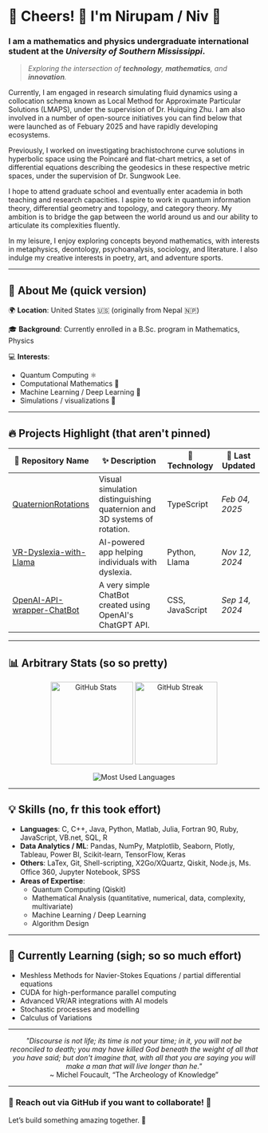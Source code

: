 # 🌟 **Cheers!** 👋 **I'm Nirupam / Niv** 🚀  

### I am a mathematics and physics undergraduate international student at the _University of Southern Mississippi_. 
> _Exploring the intersection of **technology**, **mathematics**, and **innovation**._

Currently, I am engaged in research simulating fluid dynamics using a collocation schema known as Local Method for Approximate Particular Solutions (LMAPS), under the supervision of Dr. Huiquing Zhu. I am also involved in a number of open-source initiatives you can find below that were launched as of Febuary 2025 and have rapidly developing ecosystems. 

Previously, I worked on investigating brachistochrone curve solutions in hyperbolic space using the Poincaré and flat-chart metrics, a set of differential equations describing the geodesics in these respective metric spaces, under the supervision of Dr. Sungwook Lee.

I hope to attend graduate school and eventually enter academia in both teaching and research capacities. I aspire to work in quantum information theory, differential geometry and topology, and category theory. My ambition is to bridge the gap between the world around us and our ability to articulate its complexities fluently.

In my leisure, I enjoy exploring concepts beyond mathematics, with interests in metaphysics, deontology, psychoanalysis, sociology, and literature. I also indulge my creative interests in poetry, art, and adventure sports.

---

## 🧠 **About Me (quick version)**  
🌍 **Location**: United States 🇺🇸 (originally from Nepal 🇳🇵)

🎓 **Background**: Currently enrolled in a B.Sc. program in Mathematics, Physics

💻 **Interests**:  
- Quantum Computing ⚛️
- Computational Mathematics 🔢  
- Machine Learning / Deep Learning 🤖   
- Simulations / visualizations 🌌  

---

## 🔥 **Projects Highlight (that aren't pinned)**  

| 🔗 Repository Name               | ✨ Description                                                                                     | 🔧 Technology      | 📅 Last Updated |
|---------------------------------|----------------------------------------------------------------------------------------------------|--------------------|-----------------|
| [QuaternionRotations](#)        | Visual simulation distinguishing quaternion and 3D systems of rotation.                            | TypeScript         | _Feb 04, 2025_  |
| [VR-Dyslexia-with-Llama](#)     | AI-powered app helping individuals with dyslexia.                                                  | Python, Llama      | _Nov 12, 2024_  |
| [OpenAI-API-wrapper-ChatBot](#) | A very simple ChatBot created using OpenAI's ChatGPT API.                                          | CSS, JavaScript    | _Sep 14, 2024_  |

---

## 📊 **Arbitrary Stats (so so pretty)**  

<p align="center">
  <img src="https://github-readme-stats.vercel.app/api?username=NirupamKhanal&show_icons=true&theme=radical" alt="GitHub Stats" height="165" />
  <img src="https://github-readme-streak-stats.herokuapp.com/?user=NirupamKhanal&theme=radical" alt="GitHub Streak" height="165" />
</p>  

<p align="center">
  <img src="https://github-readme-stats.vercel.app/api/top-langs/?username=NirupamKhanal&layout=compact&theme=radical" alt="Most Used Languages" />
</p>  

---

## 💡 **Skills (no, fr this took effort)**  
- **Languages**: C, C++, Java, Python, Matlab, Julia, Fortran 90, Ruby, JavaScript, VB.net, SQL, R
- **Data Analytics / ML**: Pandas, NumPy, Matplotlib, Seaborn, Plotly, Tableau, Power BI, Scikit-learn, TensorFlow, Keras
- **Others**: LaTex, Git, Shell-scripting, X2Go/XQuartz, Qiskit, Node.js, Ms. Oﬀice 360, Jupyter Notebook, SPSS
- **Areas of Expertise**:
  - Quantum Computing (Qiskit)
  - Mathematical Analysis (quantitative, numerical, data, complexity, multivariate)
  - Machine Learning  / Deep Learning
  - Algorithm Design
    

---

## 🌱 **Currently Learning (sigh; so so much effort)**  
- Meshless Methods for Navier-Stokes Equations / partial differential equations 
- CUDA for high-performance parallel computing 
- Advanced VR/AR integrations with AI models
- Stochastic processes and modelling 
- Calculus of Variations


---

<p align="center">
  <i>"Discourse is not life; its time is not your time; in it, you will not be reconciled to death; you may have killed God beneath the weight of all that you have said; but don't imagine that, with all that you are saying you will make a man that will live longer than he."</i>  
  <br>~ Michel Foucault, “The Archeology of Knowledge”
</p>  

---

### 📍 **Reach out via GitHub if you want to collaborate!** 🌟  
Let’s build something amazing together. 🚀  
